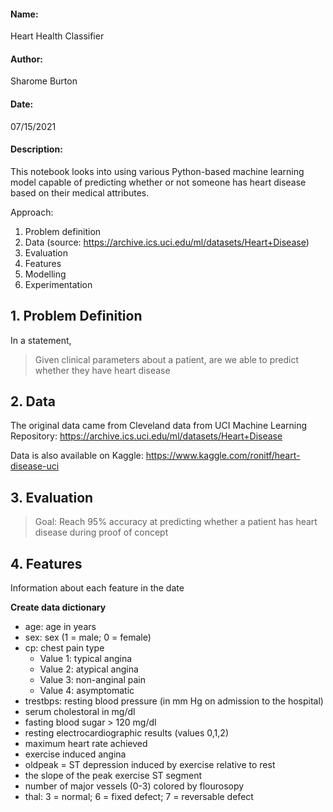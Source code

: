#### Name: 
Heart Health Classifier
#### Author: 
Sharome Burton
#### Date:
07/15/2021
#### Description: 
This notebook looks into using various Python-based machine learning model capable of predicting whether or not someone has heart disease based on their medical attributes.

Approach:
1. Problem definition
2. Data (source: https://archive.ics.uci.edu/ml/datasets/Heart+Disease)
3. Evaluation
4. Features
5. Modelling
6. Experimentation

## 1. Problem Definition

In a statement,
> Given clinical parameters about a patient, are we able to predict whether they have heart disease

## 2. Data

The original data came from Cleveland data from UCI Machine Learning Repository: https://archive.ics.uci.edu/ml/datasets/Heart+Disease

Data is also available on Kaggle: https://www.kaggle.com/ronitf/heart-disease-uci

## 3. Evaluation

> Goal: Reach 95% accuracy at predicting whether a patient has heart disease during proof of concept

## 4. Features

Information about each feature in the date

**Create data dictionary**

* age: age in years
* sex: sex (1 = male; 0 = female)
* cp: chest pain type
    - Value 1: typical angina
    - Value 2: atypical angina
    - Value 3: non-anginal pain
    - Value 4: asymptomatic 
* trestbps: resting blood pressure (in mm Hg on admission to the hospital)
* serum cholestoral in mg/dl
* fasting blood sugar > 120 mg/dl
* resting electrocardiographic results (values 0,1,2)
* maximum heart rate achieved
* exercise induced angina
* oldpeak = ST depression induced by exercise relative to rest
* the slope of the peak exercise ST segment
* number of major vessels (0-3) colored by flourosopy
* thal: 3 = normal; 6 = fixed defect; 7 = reversable defect


